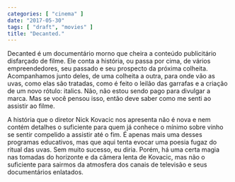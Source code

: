```yaml
---
categories: [ "cinema" ]
date: "2017-05-30"
tags: [ "draft", "movies" ]
title: "Decanted."
---
```

Decanted é um documentário morno que cheira a conteúdo publicitário
disfarçado de filme. Ele conta a história, ou passa por cima,
de vários empreendedores, seu passado e seu prospecto da próxima
colheita. Acompanhamos junto deles, de uma colheita a outra, para onde
vão as uvas, como elas são tratadas, como é feito o leilão das
garrafas e a criação de um novo rótulo: italics. Não, não estou
sendo pago para divulgar a marca. Mas se você pensou isso, então deve
saber como me senti ao assistir ao filme.

A história que o diretor Nick Kovacic nos apresenta não é nova e nem
contém detalhes o suficiente para quem já conhece o mínimo sobre
vinho se sentir compelido a assistir até o fim. É apenas mais uma
desses programas educativos, mas que aqui tenta evocar uma poesia fugaz
do ritual das uvas. Sem muito sucesso, eu diria. Porém, há uma certa
magia nas tomadas do horizonte e da câmera lenta de Kovacic, mas não
o suficiente para sairmos da atmosfera dos canais de televisão e seus
documentários enlatados.
